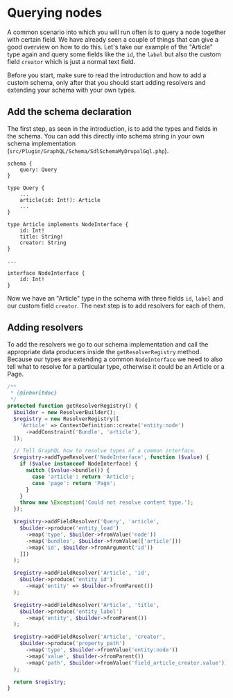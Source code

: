 # Querying nodes

A common scenario into which you will run often is to query a node together with certain field. We have already seen a couple of things that can give a good overview on how to do this. Let's take our example of the "Article" type again and query some fields like the `id`, the `label` but also the custom field `creator` which is just a normal text field.

Before you start, make sure to read the introduction and how to add a custom schema, only after that you should start adding resolvers and extending your schema with your own types.

## Add the schema declaration

The first step, as seen in the introduction, is to add the types and fields in the schema. You can add this directly into schema string in your own schema implementation (`src/Plugin/GraphQL/Schema/SdlSchemaMyDrupalGql.php`).

```
schema {
    query: Query
}

type Query {
    ...
    article(id: Int!): Article
    ...
}

type Article implements NodeInterface {
    id: Int!
    title: String!
    creator: String
}

...

interface NodeInterface {
    id: Int!
}
```

Now we have an "Article" type in the schema with three fields `id`, `label` and our custom field `creator`. The next step is to add resolvers for each of them.

## Adding resolvers

To add the resolvers we go to our schema implementation and call the appropriate data producers inside the `getResolverRegistry` method. Because our types are extending a common `NodeInterface` we need to also tell what to resolve for a particular type, otherwise it could be an Article or a Page.

```php
/**
 * {@inheritdoc}
 */
protected function getResolverRegistry() {
  $builder = new ResolverBuilder();
  $registry = new ResolverRegistry([
    'Article' => ContextDefinition::create('entity:node')
      ->addConstraint('Bundle', 'article'),
  ]);

  // Tell GraphQL how to resolve types of a common interface.
  $registry->addTypeResolver('NodeInterface', function ($value) {
    if ($value instanceof NodeInterface) {
      switch ($value->bundle()) {
        case 'article': return 'Article';
        case 'page': return 'Page';
      }
    }
    throw new \Exception('Could not resolve content type.');
  });

  $registry->addFieldResolver('Query', 'article',
    $builder->produce('entity_load')
      ->map('type', $builder->fromValue('node'))
      ->map('bundles', $builder->fromValue(['article']))
      ->map('id', $builder->fromArgument('id'))
    ]])
  );

  $registry->addFieldResolver('Article', 'id',
    $builder->produce('entity_id')
      ->map('entity' => $builder->fromParent())
  );

  $registry->addFieldResolver('Article', 'title',
    $builder->produce('entity_label')
      ->map('entity', $builder->fromParent())
  );

  $registry->addFieldResolver('Article', 'creator',
    $builder->produce('property_path')
      ->map('type', $builder->fromValue('entity:node'))
      ->map('value', $builder->fromParent())
      ->map('path', $builder->fromValue('field_article_creator.value'))
  );

  return $registry;
}
```
